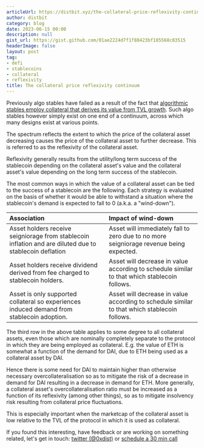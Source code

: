 ```yaml
---
articleUrl: https://distbit.xyz/the-collateral-price-reflexivity-continuum
author: distbit
category: blog
date: 2023-06-15 00:00
description: null
gist_url: https://gist.github.com/01ae2224d7f1f88423bf105568c83515
headerImage: false
layout: post
tag:
- defi
- stablecoins
- collateral
- reflexivity
title: The collateral price reflexivity continuum
---
```





Previously algo stables have failed as a result of the fact that [algorithmic stables employ collateral that derives its value from TVL growth](/algorithmic-stables-employ-collateral-that-derives-its-value-from-tvl-growth). Such algo stables however simply exist on one end of a continuum, across which many designs exist at various points.

The spectrum reflects the extent to which the price of the collateral asset decreasing causes the price of the collateral asset to further decrease. This is referred to as the reflexivity of the collateral asset.

Reflexivity generally results from the utility/long term success of the stablecoin depending on the collateral asset's value and the collateral asset's value depending on the long term success of the stablecoin. 

The most common ways in which the value of a collateral asset can be tied to the success of a stablecoin are the following. Each strategy is evaluated on the basis of whether it would be able to withstand a situation where the stablecoin's demand is expected to fall to 0 (a.k.a. a "wind-down").

| Association                                                                                             | Impact of wind-down                                                                          |
| :------------------------------------------------------------------------------------------------------ | :------------------------------------------------------------------------------------------- |
| Asset holders receive seigniorage from stablecoin inflation and are diluted due to stablecoin deflation | Asset will immediately fall to zero due to no more seigniorage revenue being expected.       |
| Asset holders receive dividend derived from fee charged to stablecoin holders.                          | Asset will decrease in value according to schedule similar to that which stablecoin follows. |
| Asset is only supported collateral so experiences induced demand from stablecoin adoption.              | Asset will decrease in value according to schedule similar to that which stablecoin follows. |


The third row in the above table applies to some degree to all collateral assets, even those which are nominally completely separate to the protocol in which they are being employed as collateral. E.g. the value of ETH is somewhat a function of the demand for DAI, due to ETH being used as a collateral asset by DAI.

Hence there is some need for DAI to maintain higher than otherwise necessary overcollateralisation so as to mitigate the risk of a decrease in demand for DAI resulting in a decrease in demand for ETH. More generally, a collateral asset's overcollateralisation ratio must be increased as a function of its reflexivity (among other things), so as to mitigate insolvency risk resulting from collateral price fluctuations. 

This is especially important when the marketcap of the collateral asset is low relative to the TVL of the protocol in which it is used as collateral.

If you found this interesting, have feedback or are working on something related, let's get in touch: [twitter (@0xdist)](https://twitter.com/0xdist) or [schedule a 30 min call](https://cal.com/distbit/30min)